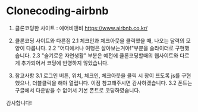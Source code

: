 # Clonecoding-airbnb
1. 클론코딩한 사이트 : 에어비앤비 https://www.airbnb.co.kr/

2. 클론코딩 사이트와 다른점
2.1 체크인과 체크아웃을 클릭했을 때, 나오는 달력의 모양이 다릅니다.
2.2 "어디에서나 여행은 살아보는거야!"부분을 슬라이더로 구현했습니다.
2.3 "슬기로운 자연생활" 부분은 예전에 클론코딩할때의 웹사이트와 다르게 추가되어서 코딩에 반영하지 않았습니다.

3. 참고사항
3.1 로그인 버튼, 위치, 체크인, 체크아웃을 클릭 시 창이 뜨도록 js를 구현했으나, 더블클릭을 해야 열립니다. 이점 참고해주시면 감사하겠습니다.
3.2 폰트는 구글에서 다운받을 수 없어서 기본 폰트로 코딩하였습니다.

감사합니다!
